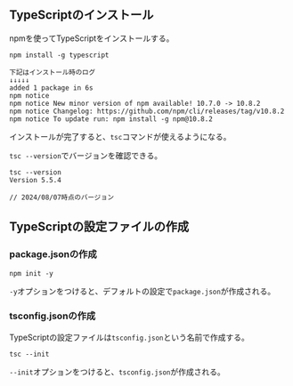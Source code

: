 ## TypeScriptのインストール
npmを使ってTypeScriptをインストールする。
```
npm install -g typescript

下記はインストール時のログ
↓↓↓↓↓
added 1 package in 6s
npm notice
npm notice New minor version of npm available! 10.7.0 -> 10.8.2
npm notice Changelog: https://github.com/npm/cli/releases/tag/v10.8.2
npm notice To update run: npm install -g npm@10.8.2
```
インストールが完了すると、`tsc`コマンドが使えるようになる。

`tsc --version`でバージョンを確認できる。
```
tsc --version
Version 5.5.4

// 2024/08/07時点のバージョン
```

## TypeScriptの設定ファイルの作成
### package.jsonの作成
```
npm init -y
```
`-y`オプションをつけると、デフォルトの設定で`package.json`が作成される。

### tsconfig.jsonの作成
TypeScriptの設定ファイルは`tsconfig.json`という名前で作成する。
```
tsc --init
```
`--init`オプションをつけると、`tsconfig.json`が作成される。